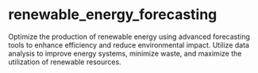# renewable_energy_forecasting
Optimize the production of renewable energy using advanced forecasting tools to enhance efficiency and reduce environmental impact. Utilize data analysis to improve energy systems, minimize waste, and maximize the utilization of renewable resources.
